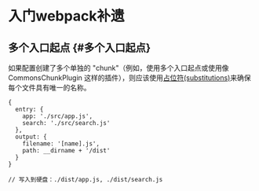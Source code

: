 # 入门webpack补遗

## 多个入口起点 {#多个入口起点}

如果配置创建了多个单独的 "chunk"（例如，使用多个入口起点或使用像 CommonsChunkPlugin 这样的插件），则应该使用[占位符\(substitutions\)](http://www.css88.com/doc/webpack/configuration/output#output-filename)来确保每个文件具有唯一的名称。

```
{
  entry: {
    app: './src/app.js',
    search: './src/search.js'
  },
  output: {
    filename: '[name].js',
    path: __dirname + '/dist'
  }
}

// 写入到硬盘：./dist/app.js, ./dist/search.js

```



